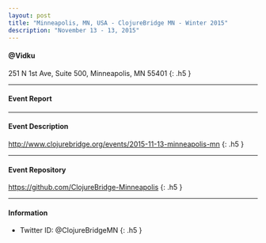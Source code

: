 ```yaml
---
layout: post
title: "Minneapolis, MN, USA - ClojureBridge MN - Winter 2015"
description: "November 13 - 13, 2015"
---
```


#### @Vidku

251 N 1st Ave, Suite 500, Minneapolis, MN 55401
{: .h5 }

---

#### Event Report

---

#### Event Description

<http://www.clojurebridge.org/events/2015-11-13-minneapolis-mn>
{: .h5 }

---

#### Event Repository

<https://github.com/ClojureBridge-Minneapolis>
{: .h5 }

---

#### Information

- Twitter ID: @ClojureBridgeMN
{: .h5 }
